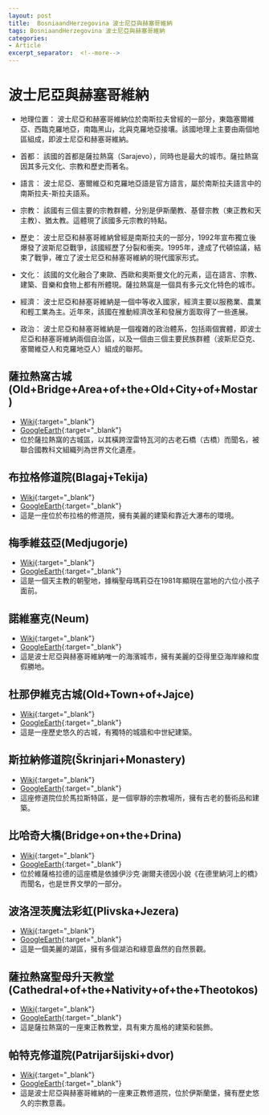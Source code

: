 ```yaml
---
layout: post
title:  BosniaandHerzegovina 波士尼亞與赫塞哥維納
tags: BosniaandHerzegovina 波士尼亞與赫塞哥維納 
categories:
- Article
excerpt_separator:  <!--more-->
---
```

# 波士尼亞與赫塞哥維納
- 地理位置： 波士尼亞和赫塞哥維納位於南斯拉夫曾經的一部分，東臨塞爾維亞、西臨克羅地亞，南臨黑山，北與克羅地亞接壤。該國地理上主要由兩個地區組成，即波士尼亞和赫塞哥維納。

- 首都： 該國的首都是薩拉熱窩（Sarajevo），同時也是最大的城市。薩拉熱窩因其多元文化、宗教和歷史而著名。

- 語言： 波士尼亞、塞爾維亞和克羅地亞語是官方語言，屬於南斯拉夫語言中的南斯拉夫-斯拉夫語系。

- 宗教： 該國有三個主要的宗教群體，分別是伊斯蘭教、基督宗教（東正教和天主教）、猶太教。這體現了該國多元宗教的特點。

- 歷史： 波士尼亞和赫塞哥維納曾經是南斯拉夫的一部分，1992年宣布獨立後爆發了波斯尼亞戰爭，該國經歷了分裂和衝突。1995年，達成了代頓協議，結束了戰爭，確立了波士尼亞和赫塞哥維納的現代國家形式。

- 文化： 該國的文化融合了東歐、西歐和奧斯曼文化的元素，這在語言、宗教、建築、音樂和食物上都有所體現。薩拉熱窩是一個具有多元文化特色的城市。

- 經濟： 波士尼亞和赫塞哥維納是一個中等收入國家，經濟主要以服務業、農業和輕工業為主。近年來，該國在推動經濟改革和發展方面取得了一些進展。

- 政治： 波士尼亞和赫塞哥維納是一個複雜的政治體系，包括兩個實體，即波士尼亞和赫塞哥維納兩個自治區，以及一個由三個主要民族群體（波斯尼亞克、塞爾維亞人和克羅地亞人）組成的聯邦。

## 薩拉熱窩古城(Old+Bridge+Area+of+the+Old+City+of+Mostar)
- [Wiki](https://zh.wikipedia.org/w/index.php?search=Old+Bridge+Area+of+the+Old+City+of+Mostar "Wiki"){:target="_blank"} 
- [GoogleEarth](https://earth.google.com/web/search/Old+Bridge+Area+of+the+Old+City+of+Mostar "GoogleEarth"){:target="_blank"} 
- 位於薩拉熱窩的古城區，以其橫跨涅雷特瓦河的古老石橋（古橋）而聞名，被聯合國教科文組織列為世界文化遺產。

## 布拉格修道院(Blagaj+Tekija)
- [Wiki](https://zh.wikipedia.org/w/index.php?search=Blagaj+Tekija "Wiki"){:target="_blank"} 
- [GoogleEarth](https://earth.google.com/web/search/Blagaj+Tekija "GoogleEarth"){:target="_blank"} 
- 這是一座位於布拉格的修道院，擁有美麗的建築和靠近大瀑布的環境。

## 梅季維茲亞(Medjugorje)
- [Wiki](https://zh.wikipedia.org/w/index.php?search=Medjugorje "Wiki"){:target="_blank"} 
- [GoogleEarth](https://earth.google.com/web/search/Medjugorje "GoogleEarth"){:target="_blank"} 
- 這是一個天主教的朝聖地，據稱聖母瑪莉亞在1981年顯現在當地的六位小孩子面前。

## 諾維塞克(Neum)
- [Wiki](https://zh.wikipedia.org/w/index.php?search=Neum "Wiki"){:target="_blank"} 
- [GoogleEarth](https://earth.google.com/web/search/Neum "GoogleEarth"){:target="_blank"} 
- 這是波士尼亞與赫塞哥維納唯一的海濱城市，擁有美麗的亞得里亞海岸線和度假勝地。

## 杜那伊維克古城(Old+Town+of+Jajce)
- [Wiki](https://zh.wikipedia.org/w/index.php?search=Old+Town+of+Jajce "Wiki"){:target="_blank"} 
- [GoogleEarth](https://earth.google.com/web/search/Old+Town+of+Jajce "GoogleEarth"){:target="_blank"} 
- 這是一座歷史悠久的古城，有獨特的城牆和中世紀建築。

## 斯拉納修道院(Škrinjari+Monastery)
- [Wiki](https://zh.wikipedia.org/w/index.php?search=Škrinjari+Monastery "Wiki"){:target="_blank"} 
- [GoogleEarth](https://earth.google.com/web/search/Škrinjari+Monastery "GoogleEarth"){:target="_blank"} 
- 這座修道院位於馬拉斯特區，是一個寧靜的宗教場所，擁有古老的藝術品和建築。

## 比哈奇大橋(Bridge+on+the+Drina)
- [Wiki](https://zh.wikipedia.org/w/index.php?search=Bridge+on+the+Drina "Wiki"){:target="_blank"} 
- [GoogleEarth](https://earth.google.com/web/search/Bridge+on+the+Drina "GoogleEarth"){:target="_blank"} 
- 位於維薩格拉德的這座橋是依據伊沙克·謝爾夫德因小說《在德里納河上的橋》而聞名，也是世界文學的一部分。

## 波洛涅茨魔法彩虹(Plivska+Jezera)
- [Wiki](https://zh.wikipedia.org/w/index.php?search=Plivska+Jezera "Wiki"){:target="_blank"} 
- [GoogleEarth](https://earth.google.com/web/search/Plivska+Jezera "GoogleEarth"){:target="_blank"} 
- 這是一個美麗的湖區，擁有多個湖泊和綠意盎然的自然景觀。

## 薩拉熱窩聖母升天教堂(Cathedral+of+the+Nativity+of+the+Theotokos)
- [Wiki](https://zh.wikipedia.org/w/index.php?search=Cathedral+of+the+Nativity+of+the+Theotokos "Wiki"){:target="_blank"} 
- [GoogleEarth](https://earth.google.com/web/search/Cathedral+of+the+Nativity+of+the+Theotokos "GoogleEarth"){:target="_blank"} 
- 這是薩拉熱窩的一座東正教教堂，具有東方風格的建築和裝飾。

## 帕特克修道院(Patrijaršijski+dvor)
- [Wiki](https://zh.wikipedia.org/w/index.php?search=Patrijaršijski+dvor "Wiki"){:target="_blank"} 
- [GoogleEarth](https://earth.google.com/web/search/Patrijaršijski+dvor "GoogleEarth"){:target="_blank"} 
- 這是波士尼亞與赫塞哥維納的一座東正教修道院，位於伊斯蘭堡，擁有歷史悠久的宗教意義。


